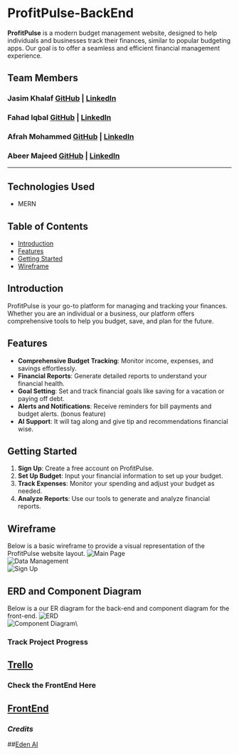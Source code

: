 # ProfitPulse-BackEnd

**ProfitPulse** is a modern budget management website, designed to help individuals and businesses track their finances, similar to popular budgeting apps. Our goal is to offer a seamless and efficient financial management experience.

## Team Members

### Jasim Khalaf [GitHub](https://github.com/Jellooking) | [LinkedIn](https://www.linkedin.com/in/jasimkhalaf/)
### Fahad Iqbal [GitHub](https://github.com/FahadIqbal1122) | [LinkedIn](https://www.linkedin.com/in/fahadiqbalmohammad/)
### Afrah Mohammed [GitHub](https://github.com/Afrah-9903?tab=repositories) | [LinkedIn](https://www.linkedin.com/in/afrah-mohd-6ab257276/)
### Abeer Majeed [GitHub](https://github.com/AbeerMajeed) | [LinkedIn]()

---

## Technologies Used

- MERN

## Table of Contents

- [Introduction](#introduction)
- [Features](#features)
- [Getting Started](#getting-started)
- [Wireframe](#wireframe)

## Introduction

ProfitPulse is your go-to platform for managing and tracking your finances. Whether you are an individual or a business, our platform offers comprehensive tools to help you budget, save, and plan for the future.

## Features

- **Comprehensive Budget Tracking**: Monitor income, expenses, and savings effortlessly.
- **Financial Reports**: Generate detailed reports to understand your financial health.
- **Goal Setting**: Set and track financial goals like saving for a vacation or paying off debt.
- **Alerts and Notifications**: Receive reminders for bill payments and budget alerts. (bonus feature)
- **AI Support**: It will tag along and give tip and recommendations financial wise.

## Getting Started

1. **Sign Up**: Create a free account on ProfitPulse.
2. **Set Up Budget**: Input your financial information to set up your budget.
3. **Track Expenses**: Monitor your spending and adjust your budget as needed.
4. **Analyze Reports**: Use our tools to generate and analyze financial reports.

## Wireframe

Below is a basic wireframe to provide a visual representation of the ProfitPulse website layout.
![Main Page](/Extras/ProfitPulse-dashboard.png)\
![Data Management](/Extras/ProfitPulse-manageData-page.png)\
![Sign Up](/Extras/ProfitPulse-login-page.png)

## ERD and Component Diagram

Below is a our ER diagram for the back-end and component diagram for the front-end.
![ERD](/Extras/ERD.png)\
![Component Diagram](/Extras/ComponentDiagram.png)\

### Track Project Progress
## [Trello](https://trello.com/b/nctFZ5iJ/profit-pulse)

### Check the FrontEnd Here
## [FrontEnd](https://github.com/FahadIqbal1122/ProfitPulse-FrontEnd)

### **_Credits_**
##[Eden AI](https://app.edenai.run/bricks/default)
